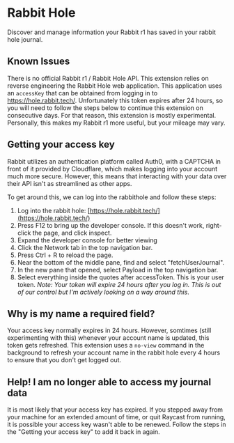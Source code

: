 # Rabbit Hole

Discover and manage information your Rabbit r1 has saved in your rabbit hole journal.

## Known Issues
There is no official Rabbit r1 / Rabbit Hole API. This extension relies on reverse engineering the Rabbit Hole web application. This application uses an `accessKey` that can be obtained from logging in to https://hole.rabbit.tech/. Unfortunately this token expires after 24 hours, so you will need to follow the steps below to continue this extension on consecutive days. For that reason, this extension is mostly experimental. Personally, this makes my Rabbit r1 more useful, but your mileage may vary.

## Getting your access key
Rabbit utilizes an authentication platform called Auth0, with a CAPTCHA in front of it provided by Cloudflare, which makes logging into your account much more secure. However, this means that interacting with your data over their API isn't as streamlined as other apps.

To get around this, we can log into the rabbithole and follow these steps:

1. Log into the rabbit hole: [https://hole.rabbit.tech/](https://hole.rabbit.tech/)
2. Press F12 to bring up the developer console. If this doesn't work, right-click the page, and click inspect.
3. Expand the developer console for better viewing
4. Click the Network tab in the top navigation bar.
5. Press Ctrl + R to reload the page.
6. Near the bottom of the middle pane, find and select "fetchUserJournal".
7. In the new pane that opened, select Payload in the top navigation bar.
8. Select everything inside the quotes after accessToken. This is your user token. _Note: Your token will expire 24 hours after you log in. This is out of our control but I'm actively looking on a way around this_.

## Why is my name a required field?
Your access key normally expires in 24 hours. However, somtimes (still experimenting with this) whenever your account name is updated, this token gets refreshed. This extension uses a `no-view` command in the background to refresh your account name in the rabbit hole every 4 hours to ensure that you don't get logged out.

## Help! I am no longer able to access my journal data
It is most likely that your access key has expired. If you stepped away from your machine for an extended amount of time, or quit Raycast from running, it is possible your access key wasn't able to be renewed. Follow the steps in the "Getting your access key" to add it back in again.